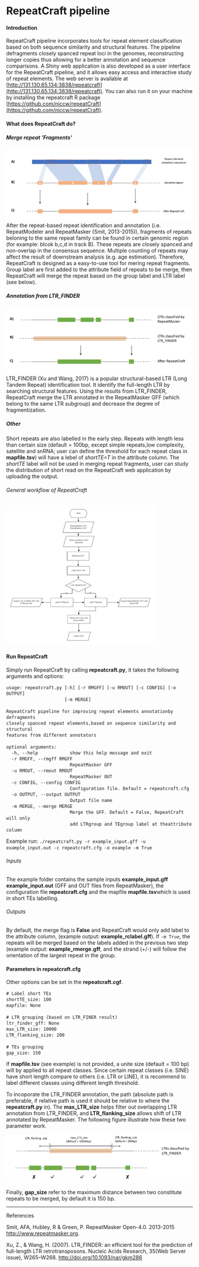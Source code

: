 # RepeatCraft pipeline

#### Introduction
RepeatCraft pipeline incorporates tools for repeat element classification based on both sequence similarity and structural features. The pipeline defragments closely spanced repeat loci in the genomes, reconstructing longer copies thus allowing for a better annotation and sequence comparisons. A Shiny web application is also developed as a user interface for the RepeatCraft pipeline, and it allows easy access and interactive study of repeat elements. The web server is available at [http://131.130.65.134:3838/repeatcraft](http://131.130.65.134:3838/repeatcraft). You can also run it on your machine by installing the repeatcraft R package [https://github.com/niccw/repeatCraft](https://github.com/niccw/repeatCraft).

#### What does RepeatCraft do?
##### Merge repeat 'Fragments'
![fig.1](figures/consensus.png)
After the repeat-based repeat identification and annotation (i.e. RepeatModeler and RepeatMasker (Smit, 2013-2015)), fragments of repeats beloning to the same repeat family can be found in certain genomic region (for example: blcok b,c,d in track B). These repeats are closely spanced and non-overlap in the consensus sequence. Multiple counting of repeats may affect the result of downstream analysis (e.g. age estimation). Therefore, RepeatCraft is designed as a easy-to-use tool for mering repeat fragments. Group label are first added to the attribute field of repeats to be merge, then RepeatCraft will merge the repeat based on the group label and LTR label (see below).

##### Annotation from LTR_FINDER
![fig.2](figures/ltrfig.png)
LTR_FINDER (Xu and Wang, 2017) is a popular structural-based LTR (Long Tandem Repeat) identification tool. It identify the full-length LTR by searching structural features. Using the results from LTR_FINDER, RepeatCraft merge the LTR annotated in the RepeatMasker GFF (which belong to the same LTR subgroup) and decrease the degree of fragmentization. 

##### Other
Short repeats are also labelled in the early step. Repeats with length less than certain size (default = 100bp, except simple repeats,low complexity, satellite and snRNA; user can define the threshold for each repeat class in **mapfile.tsv**) will have a lebel of *shortTE=T* in the attribute column. The *shortTE* label will not be used in merging repeat fragments, user can study the distribution of short read on the RepeatCraft web application by uploading the output.

###### General workflow of RepeatCraft
<img src="figures/RepeatCraft_workflow_resize.png" width="400">

#### Run RepeatCraft
Simply run RepeatCraft by calling **repeatcraft.py**, it takes the following arguments and options:
```
usage: repeatcraft.py [-h] [-r RMGFF] [-u RMOUT] [-c CONFIG] [-o OUTPUT]
                      [-m MERGE]

RepeatCraft pipeline for improving repeat elements annotationby defragments
closely spanced repeat elements,based on sequence similarity and structural
features from different annotators

optional arguments:
  -h, --help            show this help message and exit
  -r RMGFF, --rmgff RMGFF
                        RepeatMasker GFF
  -u RMOUT, --rmout RMOUT
                        RepeatMasker OUT
  -c CONFIG, --config CONFIG
                        Configuration file. Default = repeatcraft.cfg
  -o OUTPUT, --output OUTPUT
                        Output file name
  -m MERGE, --merge MERGE
                        Merge the GFF. Default = False, RepeatCraft will only
                        add LTRgroup and TEgroup label at theattribute column
```
Example run:
`./repeatcraft.py -r example_input.gff -u example_input.out -c repeatcraft.cfg -o example -m True`

###### Inputs
The example folder contains the sample inputs **example_input.gff** **example_input.out** (GFF and OUT files from RepeatMasker), the configuration file **repeatcraft.cfg** and the mapfile **mapfile.tsv**which is used in short TEs labelling. 

###### Outputs
By default, the merge flag is **False** and RepeatCraft would only add label to the attribute column, (example output: **example_rclabel.gff**). If `-m True`, the repeats will be merged based on the labels added in the previous two step (example output: **example_rmerge.gff**, and the strand (+/-) will follow the orientation of the largest repeat in the group.


#### Parameters in repeatcraft.cfg
Other options can be set in the **repeatcraft.cgf**.
```
# Label short TEs
shortTE_size: 100
mapfile: None

# LTR grouping (based on LTR_FINER result)
ltr_finder_gff: None
max_LTR_size: 10000
LTR_flanking_size: 200

# TEs grouping
gap_size: 150
```

If **mapfile.tsv** (see example) is not provided, a unite size (default = 100 bp) will by applied to all repeat classes. Since certain repeat classes (i.e. SINE) have short length compare to others (i.e. LTR or LINE), it is recommend to label different classes using different length threshold.

To incoporate the LTR_FINDER annotation, the path (absolute path is preferable, if relative path is used it should be relative to where the **repeatcraft.py** in). The **max_LTR_size** helps filter out overlapping LTR annotation from LTR_FINDER, and  **LTR_flanking_size** allows shift of LTR annotated by RepeatMasker. The following figure illustrate how these two parameter work.

![fig.4](figures/fuseltr_param.png )

Finally, **gap_size** refer to the maximum distance between two constitute repeats to be merged, by default it is 150 bp.
***
References

Smit, AFA, Hubley, R & Green, P. RepeatMasker Open-4.0. 2013-2015 <http://www.repeatmasker.org>.

Xu, Z., & Wang, H. (2007). LTR_FINDER: an efficient tool for the prediction of full-length LTR retrotransposons. Nucleic Acids Research, 35(Web Server issue), W265–W268. http://doi.org/10.1093/nar/gkm286

